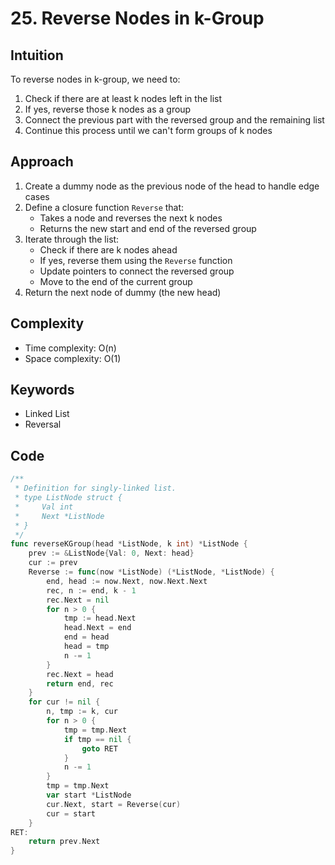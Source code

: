 # 25. Reverse Nodes in k-Group

## Intuition

To reverse nodes in k-group, we need to:

1. Check if there are at least k nodes left in the list
2. If yes, reverse those k nodes as a group
3. Connect the previous part with the reversed group and the remaining list
4. Continue this process until we can't form groups of k nodes

## Approach

1. Create a dummy node as the previous node of the head to handle edge cases
2. Define a closure function `Reverse` that:
   - Takes a node and reverses the next k nodes
   - Returns the new start and end of the reversed group
3. Iterate through the list:
   - Check if there are k nodes ahead
   - If yes, reverse them using the `Reverse` function
   - Update pointers to connect the reversed group
   - Move to the end of the current group
4. Return the next node of dummy (the new head)

## Complexity

- Time complexity: O(n)
- Space complexity: O(1)

## Keywords

- Linked List
- Reversal

## Code

```go
/**
 * Definition for singly-linked list.
 * type ListNode struct {
 *     Val int
 *     Next *ListNode
 * }
 */
func reverseKGroup(head *ListNode, k int) *ListNode {
    prev := &ListNode{Val: 0, Next: head}
    cur := prev
    Reverse := func(now *ListNode) (*ListNode, *ListNode) {
        end, head := now.Next, now.Next.Next
        rec, n := end, k - 1
        rec.Next = nil
        for n > 0 {
            tmp := head.Next
            head.Next = end
            end = head
            head = tmp
            n -= 1
        }
        rec.Next = head
        return end, rec
    }
    for cur != nil {
        n, tmp := k, cur
        for n > 0 {
            tmp = tmp.Next
            if tmp == nil {
                goto RET
            }
            n -= 1
        }
        tmp = tmp.Next
        var start *ListNode
        cur.Next, start = Reverse(cur)
        cur = start
    }
RET:
    return prev.Next
}
```
